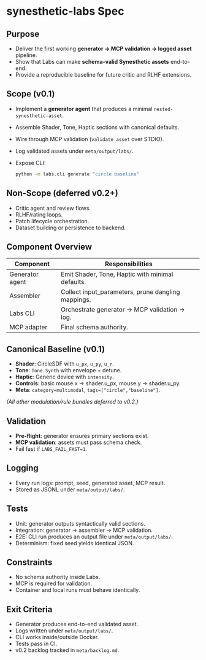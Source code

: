 # synesthetic-labs Spec

## Purpose

* Deliver the first working **generator → MCP validation → logged asset** pipeline.
* Show that Labs can make **schema-valid Synesthetic assets** end-to-end.
* Provide a reproducible baseline for future critic and RLHF extensions.

## Scope (v0.1)

* Implement a **generator agent** that produces a minimal `nested-synesthetic-asset`.
* Assemble Shader, Tone, Haptic sections with canonical defaults.
* Wire through MCP validation (`validate_asset` over STDIO).
* Log validated assets under `meta/output/labs/`.
* Expose CLI:

  ```bash
  python -m labs.cli generate "circle baseline"
  ```

## Non-Scope (deferred v0.2+)

* Critic agent and review flows.
* RLHF/rating loops.
* Patch lifecycle orchestration.
* Dataset building or persistence to backend.

## Component Overview

| Component       | Responsibilities                                    |
| --------------- | --------------------------------------------------- |
| Generator agent | Emit Shader, Tone, Haptic with minimal defaults.    |
| Assembler       | Collect input\_parameters, prune dangling mappings. |
| Labs CLI        | Orchestrate generator → MCP validation → log.       |
| MCP adapter     | Final schema authority.                             |

## Canonical Baseline (v0.1)

* **Shader**: CircleSDF with `u_px`, `u_py`, `u_r`.
* **Tone**: `Tone.Synth` with envelope + detune.
* **Haptic**: Generic device with `intensity`.
* **Controls**: basic mouse.x → shader.u\_px, mouse.y → shader.u\_py.
* **Meta**: `category=multimodal`, `tags=["circle","baseline"]`.

*(All other modulation/rule bundles deferred to v0.2.)*

## Validation

* **Pre-flight**: generator ensures primary sections exist.
* **MCP validation**: assets must pass schema check.
* Fail fast if `LABS_FAIL_FAST=1`.

## Logging

* Every run logs: prompt, seed, generated asset, MCP result.
* Stored as JSONL under `meta/output/labs/`.

## Tests

* Unit: generator outputs syntactically valid sections.
* Integration: generator → assembler → MCP validation.
* E2E: CLI run produces an output file under `meta/output/labs/`.
* Determinism: fixed seed yields identical JSON.

## Constraints

* No schema authority inside Labs.
* MCP is required for validation.
* Container and local runs must behave identically.

## Exit Criteria

* Generator produces end-to-end validated asset.
* Logs written under `meta/output/labs/`.
* CLI works inside/outside Docker.
* Tests pass in CI.
* v0.2 backlog tracked in `meta/backlog.md`.

